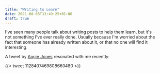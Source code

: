 ```yaml
---
title: "Writing to Learn"
date: 2021-08-05T13:49:25+01:00
draft: true
---
```


I've seen many people talk about writing posts to help them learn, but it's not something I've ever really done. Usually because I'm worried about the fact that someone has already written about it, or that no one will find it interesting.

<!--more-->

A tweet by [Angie Jones](https://twitter.com/techgirl1908) resonated with me recently:

{{< tweet 1128407469808660480 >}}
